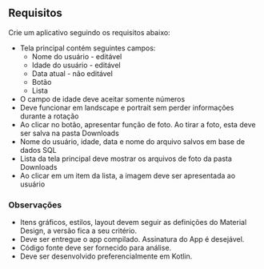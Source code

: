 ## Requisitos
Crie um aplicativo seguindo os requisitos abaixo:

- Tela principal contém seguintes campos:
  - Nome do usuário - editável
  - Idade do usuário - editável
  - Data atual - não editável
  - Botão
  - Lista
- O campo de idade deve aceitar somente números
- Deve funcionar em landscape e portrait sem perder informações durante a rotação
- Ao clicar no botão, apresentar função de foto. Ao tirar a foto, esta deve ser salva na pasta Downloads
- Nome do usuário, idade, data e nome do arquivo salvos em base de dados SQL
- Lista da tela principal deve mostrar os arquivos de foto da pasta Downloads
- Ao clicar em um item da lista, a imagem deve ser apresentada ao usuário


### Observações
- Itens gráficos, estilos,  layout devem seguir as definições do Material Design, a versão fica a seu critério.
- Deve ser entregue o app compilado. Assinatura do App é desejável.
- Código fonte deve ser fornecido para análise.
- Deve ser desenvolvido preferencialmente em Kotlin.
